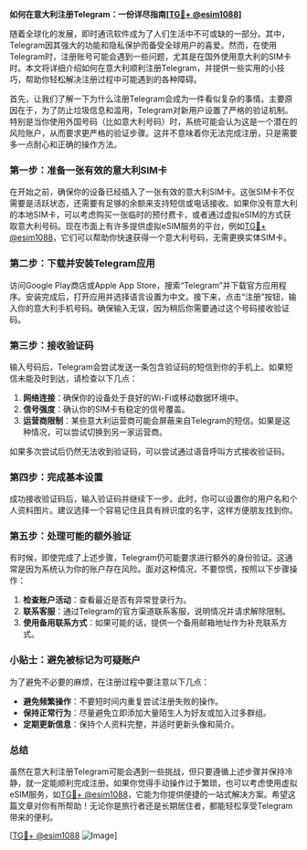 **如何在意大利注册Telegram：一份详尽指南[[TG💪+ @esim1088](https://t.me/s/esim1088)]**

随着全球化的发展，即时通讯软件成为了人们生活中不可或缺的一部分。其中，Telegram因其强大的功能和隐私保护而备受全球用户的喜爱。然而，在使用Telegram时，注册账号可能会遇到一些问题，尤其是在国外使用意大利的SIM卡时。本文将详细介绍如何在意大利顺利注册Telegram，并提供一些实用的小技巧，帮助你轻松解决注册过程中可能遇到的各种障碍。

首先，让我们了解一下为什么注册Telegram会成为一件看似复杂的事情。主要原因在于，为了防止垃圾信息和滥用，Telegram对新用户设置了严格的验证机制。特别是当你使用外国号码（比如意大利号码）时，系统可能会认为这是一个潜在的风险账户，从而要求更严格的验证步骤。这并不意味着你无法完成注册，只是需要多一点耐心和正确的操作方法。

### 第一步：准备一张有效的意大利SIM卡

在开始之前，确保你的设备已经插入了一张有效的意大利SIM卡。这张SIM卡不仅需要是活跃状态，还需要有足够的余额来支持短信或电话接收。如果你没有意大利的本地SIM卡，可以考虑购买一张临时的预付费卡，或者通过虚拟eSIM的方式获取意大利号码。现在市面上有许多提供虚拟eSIM服务的平台，例如[TG💪+ @esim1088](https://t.me/s/esim1088)，它们可以帮助你快速获得一个意大利号码，无需更换实体SIM卡。

### 第二步：下载并安装Telegram应用

访问Google Play商店或Apple App Store，搜索“Telegram”并下载官方应用程序。安装完成后，打开应用并选择语言设置为中文。接下来，点击“注册”按钮，输入你的意大利手机号码。确保输入无误，因为稍后你需要通过这个号码接收验证码。

### 第三步：接收验证码

输入号码后，Telegram会尝试发送一条包含验证码的短信到你的手机上。如果短信未能及时到达，请检查以下几点：

1. **网络连接**：确保你的设备处于良好的Wi-Fi或移动数据环境中。
2. **信号强度**：确认你的SIM卡有稳定的信号覆盖。
3. **运营商限制**：某些意大利运营商可能会屏蔽来自Telegram的短信。如果是这种情况，可以尝试切换到另一家运营商。

如果多次尝试后仍然无法收到验证码，可以尝试通过语音呼叫方式接收验证码。

### 第四步：完成基本设置

成功接收验证码后，输入验证码并继续下一步。此时，你可以设置你的用户名和个人资料图片。建议选择一个容易记住且具有辨识度的名字，这样方便朋友找到你。

### 第五步：处理可能的额外验证

有时候，即使完成了上述步骤，Telegram仍可能要求进行额外的身份验证。这通常是因为系统认为你的账户存在风险。面对这种情况，不要惊慌，按照以下步骤操作：

1. **检查账户活动**：查看最近是否有异常登录行为。
2. **联系客服**：通过Telegram的官方渠道联系客服，说明情况并请求解除限制。
3. **使用备用联系方式**：如果可能的话，提供一个备用邮箱地址作为补充联系方式。

### 小贴士：避免被标记为可疑账户

为了避免不必要的麻烦，在注册过程中要注意以下几点：

- **避免频繁操作**：不要短时间内重复尝试注册失败的操作。
- **保持正常行为**：尽量避免立即添加大量陌生人为好友或加入过多群组。
- **定期更新信息**：保持个人资料完整，并适时更新头像和简介。

### 总结

虽然在意大利注册Telegram可能会遇到一些挑战，但只要遵循上述步骤并保持冷静，就一定能顺利完成注册。如果你觉得手动操作过于繁琐，也可以考虑使用虚拟eSIM服务，如[TG💪+ @esim1088](https://t.me/s/esim1088)，它能为你提供便捷的一站式解决方案。希望这篇文章对你有所帮助！无论你是旅行者还是长期居住者，都能轻松享受Telegram带来的便利。

[[TG💪+ @esim1088](https://t.me/s/esim1088) ![Image](https://i.postimg.cc/4NQfJmqS/Snipaste-2025-05-13-00-14-12.png)]